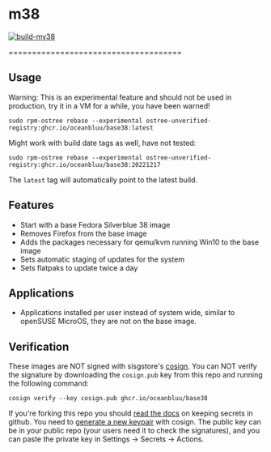 # m38

[![build-my38](https://github.com/oceanbluu/m38/actions/workflows/build.yml/badge.svg)](https://github.com/oceanbluu/m38/actions/workflows/build.yml)

=====================================
## Usage

Warning: This is an experimental feature and should not be used in production, try it in a VM for a while, you have been warned!

    sudo rpm-ostree rebase --experimental ostree-unverified-registry:ghcr.io/oceanbluu/base38:latest
    
Might work with build date tags as well, have not tested:
  
    sudo rpm-ostree rebase --experimental ostree-unverified-registry:ghcr.io/oceanbluu/base38:20221217 

The `latest` tag will automatically point to the latest build. 

## Features

- Start with a base Fedora Silverblue 38 image
- Removes Firefox from the base image
- Adds the packages necessary for qemu/kvm running Win10 to the base image
- Sets automatic staging of updates for the system
- Sets flatpaks to update twice a day

## Applications

- Applications installed per user instead of system wide, similar to openSUSE MicroOS, they are not on the base image.
  
## Verification

These images are NOT signed with sisgstore's [cosign](https://docs.sigstore.dev/cosign/overview/). You can NOT verify the signature by downloading the `cosign.pub` key from this repo and running the following command:

    cosign verify --key cosign.pub ghcr.io/oceanbluu/base38
    
If you're forking this repo you should [read the docs](https://docs.github.com/en/actions/security-guides/encrypted-secrets) on keeping secrets in github. You need to [generate a new keypair](https://docs.sigstore.dev/cosign/overview/) with cosign. The public key can be in your public repo (your users need it to check the signatures), and you can paste the private key in Settings -> Secrets -> Actions. 
